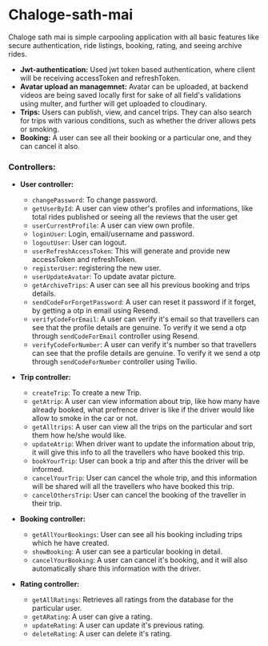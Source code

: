 # Chaloge-sath-mai

Chaloge sath mai is simple carpooling application with all basic features like secure authentication, ride listings, booking, rating, and seeing archive rides.
+ **Jwt-authentication:** Used jwt token based authentication, where client will be receiving accessToken and refreshToken.
+ **Avatar upload an managemnet:** Avatar can be uploaded, at backend videos are being saved locally first for sake of all field's validations using multer, and further will get uploaded to cloudinary.
+ **Trips:** Users can publish, view, and cancel trips. They can also search for trips with various conditions, such as whether the driver allows pets or smoking.
+ **Booking:** A user can see all their booking or a particular one, and they can cancel it also.


### Controllers:
+ **User controller:**
    + `changePassword`: To change password.
    + `getUserById`: A user can view other's profiles and informations, like total rides published or seeing all the reviews that the user get
    + `userCurrentProfile`: A user can view own profile.
    + `loginUser`: Login, email/username and password.
    + `logoutUser`: User can logout.
    + `userRefreshAccessToken`: This will generate and provide new accessToken and refreshToken.
    + `registerUser`: registering the new user.
    + `userUpdateAvatar`: To update avatar picture.
    + `getArchiveTrips`: A user can see all his previous booking and trips details.
    + `sendCodeForForgetPassword`: A user can reset it password if it forget, by getting a otp in email using Resend.
    + `verifyCodeForEmail`: A user can verify it's email so that travellers can see that the profile details are genuine. To verify it we send a otp through `sendCodeForEmail` controller using Resend.
    + `verifyCodeForNumber`: A user can verify it's number so that travellers can see that the profile details are genuine. To verify it we send a otp through `sendCodeForNumber` controller using Twilio.


+ **Trip controller:**
    + `createTrip`: To create a new Trip.
    + `getAtrip`: A user can view information about trip, like how many have already booked, what prefrence driver is like if the driver would like allow to smoke in the car or not.
    + `getAlltrips`: A user can view all the trips on the particular and sort them how he/she would like.
    + `updateAtrip`: When driver want to update the information about trip, it will give this info to all the travellers who have booked this trip.
    + `bookYourTrip`: User can book a trip and after this the driver will be informed.
    + `cancelYourTrip`: User can cancel the whole trip, and this information will be shared will all the travellers who have booked this trip.
    + `cancelOthersTrip`: User can cancel the booking of the traveller in their trip.

+ **Booking controller:**
    + `getAllYourBookings`: User can see all his booking including trips which he have created.
    + `showBooking`: A user can see a particular booking in detail.
    + `cancelYourBooking`: A user can cancel it's booking, and it will also automatically share this information with the driver.

+ **Rating controller:**
    + `getAllRatings`: Retrieves all ratings from the database for the particular user.
    + `getARating`: A user can give a rating.
    + `updateRating`: A user can update it's previous rating.
    + `deleteRating`: A user can delete it's rating.
